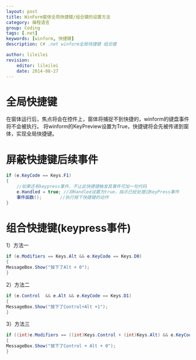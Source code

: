 ```yaml
---
layout: post
title: WinForm窗体全局快捷键/组合键的设置方法
category: 编程语言
group: Coding
tags: [.net]
keywords: [winform, 快捷键]
description: C# .net winform全局快捷键 组合键

author: lileilei
revision:
    editor: lileilei
    date: 2014-08-27
---
```


# 全局快捷键
在窗体运行后，焦点将会在控件上，窗体将捕捉不到快捷的，winform的键盘事件将不会被执行。
将winform的KeyPreview设置为True，快捷键将会先被传递到窗体，实现全局快捷键。

# 屏蔽快捷键后续事件

~~~ csharp
if (e.KeyCode == Keys.F1)
{
    //如果还有keypress事件，不让此快捷键触发其事件可加一句代码
    e.Handled = true; //将Handled设置为true，指示已经处理过KeyPress事件
    事件函数();       //执行按下快捷键的动作
}
~~~

# 组合快捷键(keypress事件)

1）方法一

~~~ csharp
if (e.Modifiers == Keys.Alt && e.KeyCode == Keys.D0)
{ 
MessageBox.Show("按下了Alt + 0"); 
}
~~~

2）方法二


~~~ csharp
if (e.Control  && e.Alt && e.KeyCode == Keys.D1)
{
MessageBox.Show("按下了Control+Alt +1"); 
}
~~~

3）方法三

~~~ csharp
if ((int)e.Modifiers == ((int)Keys.Control + (int)Keys.Alt) && e.KeyCode == Keys.D0) 
{
MessageBox.Show("按下了Control + Alt + 0"); 
}
~~~